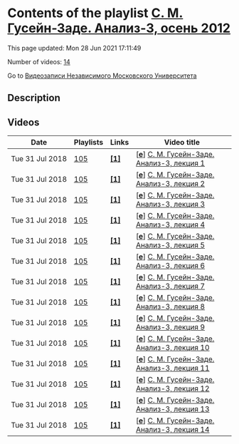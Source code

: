 # Contents of the playlist [С. М. Гусейн-Заде. Анализ-3, осень 2012](https://www.youtube.com/playlist?list=PLp9ABVh6_x4FY_XtrsnyS8OWuOKtGxfGg)

This page updated: Mon 28 Jun 2021 17:11:49

Number of videos: [14](#videos)

Go to [Видеозаписи Независимого Московского Университета](../README.md)

## Description



## Videos

|Date|Playlists|Links|Video title|
|---|---|---|---|
| Tue&nbsp;31&nbsp;Jul&nbsp;2018 | [105](../playlists/105 "С. М. Гусейн-Заде. Анализ-3, осень 2012") | [**[1]**](http://ium.mccme.ru/f12/analiz3.html) | [[**e**](https://studio.youtube.com/video/U-SzoegmfC0/edit "Edit")] [С. М. Гусейн-Заде. Анализ-3, лекция 1](https://www.youtube.com/watch?v=U-SzoegmfC0&list=PLp9ABVh6_x4FY_XtrsnyS8OWuOKtGxfGg "Спецкурс НМУ.&#013;7 сентября 2012 г. 17:30, НМУ 304 (Большой Власьевский пер., 11)&#013;http://ium.mccme.ru/f12/analiz3.html") |
| Tue&nbsp;31&nbsp;Jul&nbsp;2018 | [105](../playlists/105 "С. М. Гусейн-Заде. Анализ-3, осень 2012") | [**[1]**](http://ium.mccme.ru/f12/analiz3.html) | [[**e**](https://studio.youtube.com/video/EG292YVIf_M/edit "Edit")] [С. М. Гусейн-Заде. Анализ-3, лекция 2](https://www.youtube.com/watch?v=EG292YVIf_M&list=PLp9ABVh6_x4FY_XtrsnyS8OWuOKtGxfGg "Спецкурс НМУ.&#013;14 сентября 2012 г. 17:30, НМУ 304 (Большой Власьевский пер., 11)&#013;http://ium.mccme.ru/f12/analiz3.html") |
| Tue&nbsp;31&nbsp;Jul&nbsp;2018 | [105](../playlists/105 "С. М. Гусейн-Заде. Анализ-3, осень 2012") | [**[1]**](http://ium.mccme.ru/f12/analiz3.html) | [[**e**](https://studio.youtube.com/video/NBIQDUDiPfg/edit "Edit")] [С. М. Гусейн-Заде. Анализ-3, лекция 3](https://www.youtube.com/watch?v=NBIQDUDiPfg&list=PLp9ABVh6_x4FY_XtrsnyS8OWuOKtGxfGg "Спецкурс НМУ.&#013;21 сентября 2012 г. 17:30, НМУ 304 (Большой Власьевский пер., 11)&#013;http://ium.mccme.ru/f12/analiz3.html") |
| Tue&nbsp;31&nbsp;Jul&nbsp;2018 | [105](../playlists/105 "С. М. Гусейн-Заде. Анализ-3, осень 2012") | [**[1]**](http://ium.mccme.ru/f12/analiz3.html) | [[**e**](https://studio.youtube.com/video/h-m-6U7XEOA/edit "Edit")] [С. М. Гусейн-Заде. Анализ-3, лекция 4](https://www.youtube.com/watch?v=h-m-6U7XEOA&list=PLp9ABVh6_x4FY_XtrsnyS8OWuOKtGxfGg "Спецкурс НМУ.&#013;28 сентября 2012 г. 17:30, НМУ 304 (Большой Власьевский пер., 11)&#013;http://ium.mccme.ru/f12/analiz3.html") |
| Tue&nbsp;31&nbsp;Jul&nbsp;2018 | [105](../playlists/105 "С. М. Гусейн-Заде. Анализ-3, осень 2012") | [**[1]**](http://ium.mccme.ru/f12/analiz3.html) | [[**e**](https://studio.youtube.com/video/ywq_19zW_Ec/edit "Edit")] [С. М. Гусейн-Заде. Анализ-3, лекция 5](https://www.youtube.com/watch?v=ywq_19zW_Ec&list=PLp9ABVh6_x4FY_XtrsnyS8OWuOKtGxfGg "Спецкурс НМУ.&#013;5 октября 2012 г. 17:30, НМУ 304 (Большой Власьевский пер., 11)&#013;http://ium.mccme.ru/f12/analiz3.html") |
| Tue&nbsp;31&nbsp;Jul&nbsp;2018 | [105](../playlists/105 "С. М. Гусейн-Заде. Анализ-3, осень 2012") | [**[1]**](http://ium.mccme.ru/f12/analiz3.html) | [[**e**](https://studio.youtube.com/video/GWFUFtSNKFM/edit "Edit")] [С. М. Гусейн-Заде. Анализ-3, лекция 6](https://www.youtube.com/watch?v=GWFUFtSNKFM&list=PLp9ABVh6_x4FY_XtrsnyS8OWuOKtGxfGg "Спецкурс НМУ.&#013;12 октября 2012 г. 17:30, НМУ 304 (Большой Власьевский пер., 11)&#013;http://ium.mccme.ru/f12/analiz3.html") |
| Tue&nbsp;31&nbsp;Jul&nbsp;2018 | [105](../playlists/105 "С. М. Гусейн-Заде. Анализ-3, осень 2012") | [**[1]**](http://ium.mccme.ru/f12/analiz3.html) | [[**e**](https://studio.youtube.com/video/egRAQTUIK5c/edit "Edit")] [С. М. Гусейн-Заде. Анализ-3, лекция 7](https://www.youtube.com/watch?v=egRAQTUIK5c&list=PLp9ABVh6_x4FY_XtrsnyS8OWuOKtGxfGg "Спецкурс НМУ.&#013;19 октября 2012 г. 17:30, НМУ 304 (Большой Власьевский пер., 11)&#013;http://ium.mccme.ru/f12/analiz3.html") |
| Tue&nbsp;31&nbsp;Jul&nbsp;2018 | [105](../playlists/105 "С. М. Гусейн-Заде. Анализ-3, осень 2012") | [**[1]**](http://ium.mccme.ru/f12/analiz3.html) | [[**e**](https://studio.youtube.com/video/iyauIMSWc04/edit "Edit")] [С. М. Гусейн-Заде. Анализ-3, лекция 8](https://www.youtube.com/watch?v=iyauIMSWc04&list=PLp9ABVh6_x4FY_XtrsnyS8OWuOKtGxfGg "Спецкурс НМУ.&#013;26 октября 2012 г. 17:30, НМУ 304 (Большой Власьевский пер., 11)&#013;http://ium.mccme.ru/f12/analiz3.html") |
| Tue&nbsp;31&nbsp;Jul&nbsp;2018 | [105](../playlists/105 "С. М. Гусейн-Заде. Анализ-3, осень 2012") | [**[1]**](http://ium.mccme.ru/f12/analiz3.html) | [[**e**](https://studio.youtube.com/video/i7Lve1AUSlI/edit "Edit")] [С. М. Гусейн-Заде. Анализ-3, лекция 9](https://www.youtube.com/watch?v=i7Lve1AUSlI&list=PLp9ABVh6_x4FY_XtrsnyS8OWuOKtGxfGg "Спецкурс НМУ.&#013;2 ноября 2012 г. 17:30, НМУ 304 (Большой Власьевский пер., 11)&#013;http://ium.mccme.ru/f12/analiz3.html") |
| Tue&nbsp;31&nbsp;Jul&nbsp;2018 | [105](../playlists/105 "С. М. Гусейн-Заде. Анализ-3, осень 2012") | [**[1]**](http://ium.mccme.ru/f12/analiz3.html) | [[**e**](https://studio.youtube.com/video/Z3uPCaDNlvg/edit "Edit")] [С. М. Гусейн-Заде. Анализ-3, лекция 10](https://www.youtube.com/watch?v=Z3uPCaDNlvg&list=PLp9ABVh6_x4FY_XtrsnyS8OWuOKtGxfGg "Спецкурс НМУ. &#013;9 ноября 2012 г. 17:30, НМУ 304 (Большой Власьевский пер., 11) http://ium.mccme.ru/f12/analiz3.html") |
| Tue&nbsp;31&nbsp;Jul&nbsp;2018 | [105](../playlists/105 "С. М. Гусейн-Заде. Анализ-3, осень 2012") | [**[1]**](http://ium.mccme.ru/f12/analiz3.html) | [[**e**](https://studio.youtube.com/video/o_CzoAbAL-A/edit "Edit")] [С. М. Гусейн-Заде. Анализ-3, лекция 11](https://www.youtube.com/watch?v=o_CzoAbAL-A&list=PLp9ABVh6_x4FY_XtrsnyS8OWuOKtGxfGg "Спецкурс НМУ.&#013;16 ноября 2012 г. 17:30, НМУ 304 (Большой Власьевский пер., 11)&#013;http://ium.mccme.ru/f12/analiz3.html") |
| Tue&nbsp;31&nbsp;Jul&nbsp;2018 | [105](../playlists/105 "С. М. Гусейн-Заде. Анализ-3, осень 2012") | [**[1]**](http://ium.mccme.ru/f12/analiz3.html) | [[**e**](https://studio.youtube.com/video/0Vyy-YYqs2o/edit "Edit")] [С. М. Гусейн-Заде. Анализ-3, лекция 12](https://www.youtube.com/watch?v=0Vyy-YYqs2o&list=PLp9ABVh6_x4FY_XtrsnyS8OWuOKtGxfGg "Спецкурс НМУ.&#013;23 ноября 2012 г. 17:30, НМУ 304 (Большой Власьевский пер., 11)&#013;http://ium.mccme.ru/f12/analiz3.html") |
| Tue&nbsp;31&nbsp;Jul&nbsp;2018 | [105](../playlists/105 "С. М. Гусейн-Заде. Анализ-3, осень 2012") | [**[1]**](http://ium.mccme.ru/f12/analiz3.html) | [[**e**](https://studio.youtube.com/video/gN1S3Jk1Zkg/edit "Edit")] [С. М. Гусейн-Заде. Анализ-3, лекция 13](https://www.youtube.com/watch?v=gN1S3Jk1Zkg&list=PLp9ABVh6_x4FY_XtrsnyS8OWuOKtGxfGg "Спецкурс НМУ.&#013;30 ноября 2012 г. 17:30, НМУ 304 (Большой Власьевский пер., 11)&#013;http://ium.mccme.ru/f12/analiz3.html") |
| Tue&nbsp;31&nbsp;Jul&nbsp;2018 | [105](../playlists/105 "С. М. Гусейн-Заде. Анализ-3, осень 2012") | [**[1]**](http://ium.mccme.ru/f12/analiz3.html) | [[**e**](https://studio.youtube.com/video/VOEzDwPd270/edit "Edit")] [С. М. Гусейн-Заде. Анализ-3, лекция 14](https://www.youtube.com/watch?v=VOEzDwPd270&list=PLp9ABVh6_x4FY_XtrsnyS8OWuOKtGxfGg "Спецкурс НМУ.&#013;7 декабря 2012 г. 17:30, НМУ 304 (Большой Власьевский пер., 11)&#013;http://ium.mccme.ru/f12/analiz3.html") |
